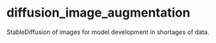 # diffusion_image_augmentation
StableDiffusion of images for model development in shortages of data.
